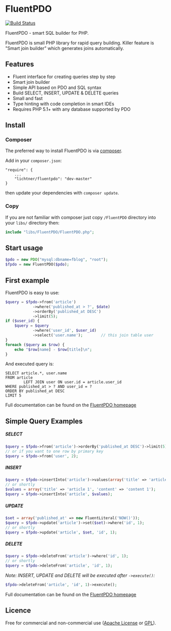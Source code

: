 # FluentPDO

[![Build Status](https://secure.travis-ci.org/lichtner/fluentpdo.png?branch=master)](http://travis-ci.org/lichtner/fluentpdo)

FluentPDO - smart SQL builder for PHP.

FluentPDO is small PHP library for rapid query building. Killer feature is "Smart join builder" which generates joins automatically.

## Features

- Fluent interface for creating queries step by step
- Smart join builder
- Simple API based on PDO and SQL syntax
- Build SELECT, INSERT, UPDATE & DELETE queries
- Small and fast
- Type hinting with code completion in smart IDEs
- Requires PHP 5.1+ with any database supported by PDO

## Install

### Composer

The preferred way to install FluentPDO is via [composer](http://getcomposer.org/).

Add in your `composer.json`:

	"require": {
		...
		"lichtner/fluentpdo": "dev-master"	
	}

then update your dependencies with `composer update`.

### Copy

If you are not familiar with composer just copy `/FluentPDO` directory into your `libs/` directory then:

```php
include "libs/FluentPDO/FluentPDO.php";
```

## Start usage

```php
$pdo = new PDO("mysql:dbname=fblog", "root");
$fpdo = new FluentPDO($pdo);
```

## First example

FluentPDO is easy to use:

```php
$query = $fpdo->from('article')
            ->where('published_at > ?', $date)
            ->orderBy('published_at DESC')
            ->limit(5);
if ($user_id) {
    $query = $query
            ->where('user_id', $user_id)
            ->select('user.name');        // this join table user
}
foreach ($query as $row) {
    echo "$row[name] - $row[title]\n";
}
```

And executed query is:

```mysql
SELECT article.*, user.name
FROM article
        LEFT JOIN user ON user.id = article.user_id
WHERE published_at > ? AND user_id = ?
ORDER BY published_at DESC
LIMIT 5
```


Full documentation can be found on the [FluentPDO homepage](http://fluentpdo.com)

## Simple Query Examples

##### SELECT

```php
$query = $fpdo->from('article')->orderBy('published_at DESC')->limit(5);
// or if you want to one row by primary key
$query = $fpdo->from('user', 2);
```

##### INSERT

```php
$query = $fpdo->insertInto('article')->values(array('title' => 'article 1', 'content' => 'content 1'));
// or shortly
$values = array('title' => 'article 1', 'content' => 'content 1');
$query = $fpdo->insertInto('article', $values);
```

##### UPDATE

```php
$set = array('published_at' => new FluentLiteral('NOW()'));
$query = $fpdo->update('article')->set($set)->where('id', 1);
// or shortly
$query = $fpdo->update('article', $set, 'id', 1);
```

##### DELETE

```php
$query = $fpdo->deleteFrom('article')->where('id', 1);
// or shortly
$query = $fpdo->deleteFrom('article', 'id', 1);
```

*Note: INSERT, UPDATE and DELETE will be executed after `->execute()`:*

```php
$fpdo->deleteFrom('article', 'id', 1)->execute();
```

Full documentation can be found on the [FluentPDO homepage](http://fluentpdo.com)

## Licence

Free for commercial and non-commercial use ([Apache License](http://www.apache.org/licenses/LICENSE-2.0.html) or [GPL](http://www.gnu.org/licenses/gpl-2.0.html)).
